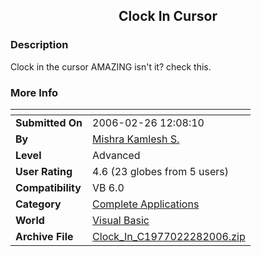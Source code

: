 ﻿<div align="center">

## Clock In Cursor


</div>

### Description

Clock in the cursor AMAZING isn't it? check this.
 
### More Info
 


<span>             |<span>
---                |---
**Submitted On**   |2006-02-26 12:08:10
**By**             |[Mishra Kamlesh S\.](https://github.com/Planet-Source-Code/PSCIndex/blob/master/ByAuthor/mishra-kamlesh-s.md)
**Level**          |Advanced
**User Rating**    |4.6 (23 globes from 5 users)
**Compatibility**  |VB 6\.0
**Category**       |[Complete Applications](https://github.com/Planet-Source-Code/PSCIndex/blob/master/ByCategory/complete-applications__1-27.md)
**World**          |[Visual Basic](https://github.com/Planet-Source-Code/PSCIndex/blob/master/ByWorld/visual-basic.md)
**Archive File**   |[Clock\_In\_C1977022282006\.zip](https://github.com/Planet-Source-Code/mishra-kamlesh-s-clock-in-cursor__1-64489/archive/master.zip)








